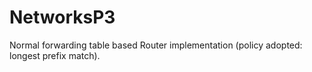 # NetworksP3
Normal forwarding table based Router implementation (policy adopted: longest prefix match).
